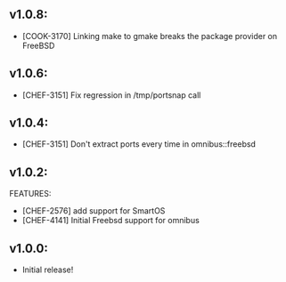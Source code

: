 ## v1.0.8:

* [COOK-3170] Linking make to gmake breaks the package provider on FreeBSD

## v1.0.6:

* [CHEF-3151] Fix regression in /tmp/portsnap call

## v1.0.4:

* [CHEF-3151] Don't extract ports every time in omnibus::freebsd

## v1.0.2:

FEATURES:

* [CHEF-2576] add support for SmartOS
* [CHEF-4141] Initial Freebsd support for omnibus

## v1.0.0:

* Initial release!

